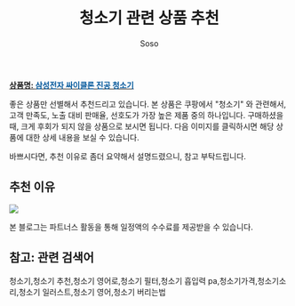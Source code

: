 ﻿---
layout: post
title:  "청소기 관련 상품 추천"
author: Soso
categories: [ 디지털/가전 ]
tags: [청소기,청소기 추천,청소기 영어로,청소기 필터,청소기 흡입력 pa,청소기가격,청소기소리,청소기 일러스트,청소기 영어,청소기 버리는법]
image: https://ads-partners.coupang.com/image1/2-BjODIj5Z-ux5qR29IoejuadPuNaSw8YpM2sNk97qEfOJuWKGkfsPmkRSr-Ss0wntvkNZ-jOmCXqVdTpi2aGIZiKuBwP7TTXq4ujXpnwhJBKuPGpfkAAldPOdemND4-hu8q3ySrzFCyIAASYPgPOHwP7iR5m7fNaZ2gyugH1QnSOnYST8xdtJZJUXWRLsb7QjhwLoKvD7_aC6w4WyGLqci-zCcLTGUy_vxWQb7VNDYmquJPFd6UJX-sq1mbVUP50ZPh6JB5xh9MCM0iwS_7UeP-dyYn 
description: "쿠팡에서 청소기 관련 상품으로 가장 고객 선호도가 높은 제품 중 하나입니다."
---

<a href="https://link.coupang.com/re/AFFSDP?lptag=AF5673682&pageKey=7112299528&itemId=17783506233&vendorItemId=4277480262&traceid=V0-153-2fd61c38b8b90bc3&requestid=20240131144728786239429745&token=31850C%7CMIXED"><b>상품명: <font color='#01579B'>삼성전자 싸이클론 진공 청소기</font></b></a>

좋은 상품만 선별해서 추천드리고 있습니다.
본 상품은 쿠팡에서 "청소기" 와 관련해서, 고객 만족도, 노출 대비 판매율, 선호도가 가장 높은 제품 중의 하나입니다.
구매하셨을 때, 크게 후회가 되지 않을 상품으로 보시면 됩니다. 
다음 이미지를 클릭하시면 해당 상품에 대한 상세 내용을 보실 수 있습니다.

바쁘시다면, 추천 이유로 좀더 요약해서 설명드렸으니, 참고 부탁드립니다.

## 추천 이유 

<a href="https://link.coupang.com/re/AFFSDP?lptag=AF5673682&pageKey=7112299528&itemId=17783506233&vendorItemId=4277480262&traceid=V0-153-2fd61c38b8b90bc3&requestid=20240131144728786239429745&token=31850C%7CMIXED"><img src="https://thumbnail6.coupangcdn.com/thumbnails/remote/q89/image/retail/images/60368257784767-e6f4abfc-6291-4b5e-bfbd-dbd388f906d7.jpg"></a> 

본 블로그는 파트너스 활동을 통해 일정액의 수수료를 제공받을 수 있습니다.

## 참고: 관련 검색어    
청소기,청소기 추천,청소기 영어로,청소기 필터,청소기 흡입력 pa,청소기가격,청소기소리,청소기 일러스트,청소기 영어,청소기 버리는법